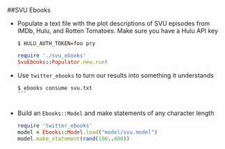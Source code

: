 ##SVU Ebooks

* Populate a text file with the plot descriptions of SVU episodes from IMDb, Hulu, and Rotten Tomatoes. Make sure you have a Hulu API key

  ```
  $ HULU_AUTH_TOKEN=foo pry
  ```

  ```ruby
  require './svu_ebooks'
  SvuEbooks::Populator.new.run!
  ```


* Use `twitter_ebooks` to turn our results into something it understands

  ````
  $ ebooks consume svu.txt
  ```


* Build an `Ebooks::Model` and make statements of any character length

  ```ruby
  require 'twitter_ebooks'
  model = Ebooks::Model.load("model/svu.model")
  model.make_statement(rand(100..400))
  ```
